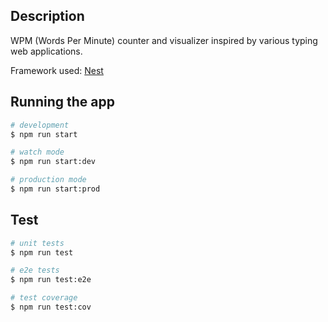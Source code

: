 ## Description

WPM (Words Per Minute) counter and visualizer inspired by various typing
web applications.

Framework used: [Nest](https://github.com/nestjs/nest)

## Running the app

```bash
# development
$ npm run start

# watch mode
$ npm run start:dev

# production mode
$ npm run start:prod
```

## Test

```bash
# unit tests
$ npm run test

# e2e tests
$ npm run test:e2e

# test coverage
$ npm run test:cov
```
